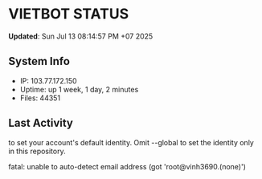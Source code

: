 # VIETBOT STATUS
**Updated**: Sun Jul 13 08:14:57 PM +07 2025

## System Info
- IP: 103.77.172.150
- Uptime: up 1 week, 1 day, 2 minutes
- Files: 44351

## Last Activity

to set your account's default identity.
Omit --global to set the identity only in this repository.

fatal: unable to auto-detect email address (got 'root@vinh3690.(none)')

